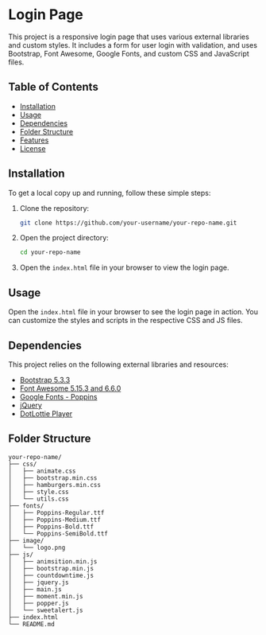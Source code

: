 # Login Page

This project is a responsive login page that uses various external libraries and custom styles. It includes a form for user login with validation, and uses Bootstrap, Font Awesome, Google Fonts, and custom CSS and JavaScript files.

## Table of Contents

- [Installation](#installation)
- [Usage](#usage)
- [Dependencies](#dependencies)
- [Folder Structure](#folder-structure)
- [Features](#features)
- [License](#license)

## Installation

To get a local copy up and running, follow these simple steps:

1. Clone the repository:
    ```sh
    git clone https://github.com/your-username/your-repo-name.git
    ```
2. Open the project directory:
    ```sh
    cd your-repo-name
    ```
3. Open the `index.html` file in your browser to view the login page.

## Usage

Open the `index.html` file in your browser to see the login page in action. You can customize the styles and scripts in the respective CSS and JS files.

## Dependencies

This project relies on the following external libraries and resources:

- [Bootstrap 5.3.3](https://getbootstrap.com/)
- [Font Awesome 5.15.3 and 6.6.0](https://fontawesome.com/)
- [Google Fonts - Poppins](https://fonts.google.com/)
- [jQuery](https://jquery.com/)
- [DotLottie Player](https://unpkg.com/@dotlottie/player-component@latest/dist/dotlottie-player.mjs)

## Folder Structure

```plaintext
your-repo-name/
├── css/
│   ├── animate.css
│   ├── bootstrap.min.css
│   ├── hamburgers.min.css
│   ├── style.css
│   └── utils.css
├── fonts/
│   ├── Poppins-Regular.ttf
│   ├── Poppins-Medium.ttf
│   ├── Poppins-Bold.ttf
│   └── Poppins-SemiBold.ttf
├── image/
│   └── logo.png
├── js/
│   ├── animsition.min.js
│   ├── bootstrap.min.js
│   ├── countdowntime.js
│   ├── jquery.js
│   ├── main.js
│   ├── moment.min.js
│   ├── popper.js
│   └── sweetalert.js
├── index.html
└── README.md
